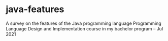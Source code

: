 # java-features

A survey on the features of the Java programming language
Programming Language Design and Implementation course in my bachelor program – Jul 2021

